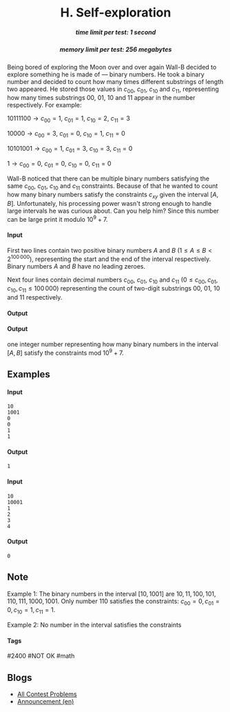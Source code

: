 <h1 style='text-align: center;'> H. Self-exploration</h1>

<h5 style='text-align: center;'>time limit per test: 1 second</h5>
<h5 style='text-align: center;'>memory limit per test: 256 megabytes</h5>

Being bored of exploring the Moon over and over again Wall-B decided to explore something he is made of — binary numbers. He took a binary number and decided to count how many times different substrings of length two appeared. He stored those values in $c_{00}$, $c_{01}$, $c_{10}$ and $c_{11}$, representing how many times substrings 00, 01, 10 and 11 appear in the number respectively. For example:

 $10111100 \rightarrow c_{00} = 1, \ c_{01} = 1,\ c_{10} = 2,\ c_{11} = 3$

 $10000 \rightarrow c_{00} = 3,\ c_{01} = 0,\ c_{10} = 1,\ c_{11} = 0$

 $10101001 \rightarrow c_{00} = 1,\ c_{01} = 3,\ c_{10} = 3,\ c_{11} = 0$

 $1 \rightarrow c_{00} = 0,\ c_{01} = 0,\ c_{10} = 0,\ c_{11} = 0$

Wall-B noticed that there can be multiple binary numbers satisfying the same $c_{00}$, $c_{01}$, $c_{10}$ and $c_{11}$ constraints. Because of that he wanted to count how many binary numbers satisfy the constraints $c_{xy}$ given the interval $[A, B]$. Unfortunately, his processing power wasn't strong enough to handle large intervals he was curious about. Can you help him? Since this number can be large print it modulo $10^9 + 7$.

#### Input

First two lines contain two positive binary numbers $A$ and $B$ ($1 \leq A \leq B < 2^{100\,000}$), representing the start and the end of the interval respectively. Binary numbers $A$ and $B$ have no leading zeroes.

Next four lines contain decimal numbers $c_{00}$, $c_{01}$, $c_{10}$ and $c_{11}$ ($0 \leq c_{00}, c_{01}, c_{10}, c_{11} \leq 100\,000$) representing the count of two-digit substrings 00, 01, 10 and 11 respectively. 

#### Output

#### Output

 one integer number representing how many binary numbers in the interval $[A, B]$ satisfy the constraints mod $10^9 + 7$.

## Examples

#### Input


```text
10  
1001  
0  
0  
1  
1  

```
#### Output


```text
1  

```
#### Input


```text
10  
10001  
1  
2  
3  
4  

```
#### Output


```text
0  

```
## Note

Example 1: The binary numbers in the interval $[10,1001]$ are $10,11,100,101,110,111,1000,1001$. Only number 110 satisfies the constraints: $c_{00} = 0, c_{01} = 0, c_{10} = 1, c_{11} = 1$.

Example 2: No number in the interval satisfies the constraints



#### Tags 

#2400 #NOT OK #math 

## Blogs
- [All Contest Problems](../Bubble_Cup_11_-_Finals_[Online_Mirror,_Div._1].md)
- [Announcement (en)](../blogs/Announcement_(en).md)
